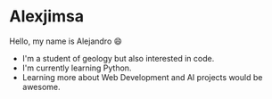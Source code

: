 # Alexjimsa

Hello, my name is Alejandro :smile:
- I'm a student of geology but also interested in code.
- I'm currently learning Python.
- Learning more about Web Development and AI projects would be awesome.

<!---
Alexjimsa/Alexjimsa is a ✨ special ✨ repository because its `README.md` (this file) appears on your GitHub profile.
You can click the Preview link to take a look at your changes.
--->
